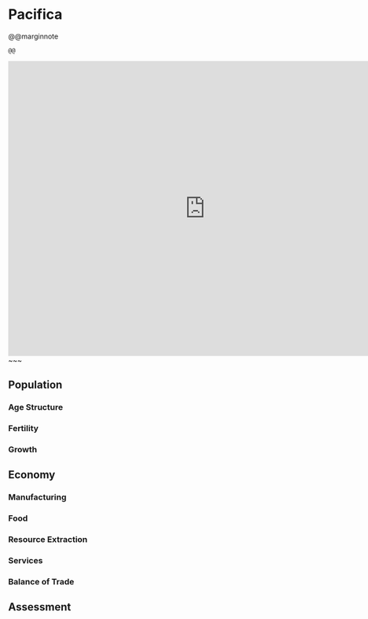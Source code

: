 # Pacifica

@@marginnote
~~~<img src="/img/pacific.png" style="width: 100%; display: block;">~~~
@@

~~~
<iframe 
	src="https://njal.s3.us-west-2.amazonaws.com/Seattle.html" 
	title="Seattle area map" 
	width="800" 
	height="600" 
	frameborder="0" 
	scrolling="yes">
</iframe>
~~~

## Population
### Age Structure
### Fertility
### Growth
## Economy
### Manufacturing
### Food
### Resource Extraction
### Services
### Balance of Trade

## Assessment
